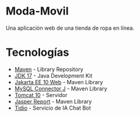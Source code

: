 # Moda-Movil
Una aplicación web de una tienda de ropa en línea.

# Tecnologías
* [Maven](https://maven.apache.org/download.cgi) - Library Repository
* [JDK 17](https://www.oracle.com/java/technologies/javase/jdk17-archive-downloads.html) - Java Development Kit
* [Jakarta EE 10 Web](https://mvnrepository.com/artifact/jakarta.platform/jakarta.jakartaee-api) - Maven Library
* [MySQL Connector J](https://mvnrepository.com/artifact/com.mysql/mysql-connector-j) - Maven Library
* [Tomcat 10](https://tomcat.apache.org/download-10.cgi) - Servidor
* [Jasper Report](https://mvnrepository.com/artifact/net.sf.jasperreports/jasperreports) - Maven Library
* [Tidio](https://www.tidio.com/) - Servicio de IA Chat Bot
